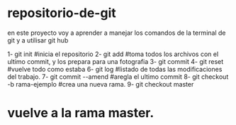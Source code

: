 # repositorio-de-git
en este proyecto voy a aprender a manejar los comandos de la terminal de git y a utilisar git hub

1- git init 
#inicia el repositorio 
2- git add
#toma todos los archivos con el ultimo commit, y los prepara para una fotografia
3- git commit
4- git reset 
#vuelve todo como estaba
6- git log 
#listado de todas las modificaciones del trabajo. 
7- git commit --amend 
#aregla el ultimo commit
8- git checkout -b rama-ejemplo 
#crea una nueva rama.
9- git checkout master 
# vuelve a la rama master.